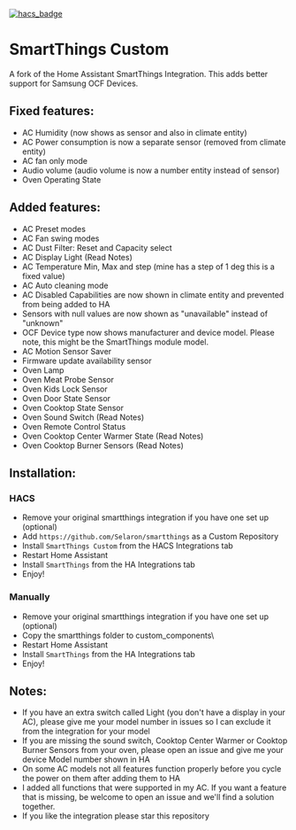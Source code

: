 [![hacs_badge](https://img.shields.io/badge/HACS-Custom-41BDF5.svg)](https://github.com/hacs/integration)
# SmartThings Custom
A fork of the Home Assistant SmartThings Integration. This adds better support for Samsung OCF Devices.


## Fixed features:
  - AC Humidity (now shows as sensor and also in climate entity)
  - AC Power consumption is now a separate sensor (removed from climate entity)
  - AC fan only mode
  - Audio volume (audio volume is now a number entity instead of sensor)
  - Oven Operating State
 
## Added features:
  - AC Preset modes
  - AC Fan swing modes
  - AC Dust Filter: Reset and Capacity select
  - AC Display Light (Read Notes)
  - AC Temperature Min, Max and step (mine has a step of 1 deg this is a fixed value)
  - AC Auto cleaning mode
  - AC Disabled Capabilities are now shown in climate entity and prevented from being added to HA
  - Sensors with null values are now shown as "unavailable" instead of "unknown"
  - OCF Device type now shows manufacturer and device model. Please note, this might be the SmartThings module model.
  - AC Motion Sensor Saver
  - Firmware update availability sensor
  - Oven Lamp
  - Oven Meat Probe Sensor
  - Oven Kids Lock Sensor
  - Oven Door State Sensor
  - Oven Cooktop State Sensor
  - Oven Sound Switch (Read Notes)
  - Oven Remote Control Status
  - Oven Cooktop Center Warmer State (Read Notes)
  - Oven Cooktop Burner Sensors (Read Notes)

## Installation:
### HACS
- Remove your original smartthings integration if you have one set up (optional)
- Add `https://github.com/Selaron/smartthings` as a Custom Repository
- Install `SmartThings Custom` from the HACS Integrations tab
- Restart Home Assistant
- Install `SmartThings` from the HA Integrations tab
- Enjoy!

### Manually
- Remove your original smartthings integration if you have one set up (optional)
- Copy the smartthings folder to custom_components\
- Restart Home Assistant
- Install `SmartThings` from the HA Integrations tab
- Enjoy!

## Notes:
- If you have an extra switch called Light (you don't have a display in your AC), please give me your model number in issues so I can exclude it from the integration for your model
- If you are missing the sound switch, Cooktop Center Warmer or Cooktop Burner Sensors from your oven, please open an issue and give me your device Model number shown in HA 
- On some AC models not all features function properly before you cycle the power on them after adding them to HA
- I added all functions that were supported in my AC. If you want a feature that is missing, be welcome to open an issue and we'll find a solution together.
- If you like the integration please star this repository
